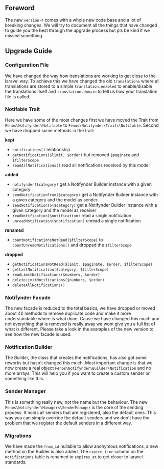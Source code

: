 ## Foreword

The new `version-4` comes with a whole new code base and a lot of breaking changes. We will try to document all the things that have changed to guide you the best through the upgrade process but pls be kind if we missed something.

## Upgrade Guide

### Configuration File

We have changed the way how translations are working to get close to the laravel way. To achieve this we have changed the old `translations` where all translations are stored to a simple `translation.enabled` to enable/disable the translations itself and `translation.domain` to tell us how your translation file is called.

### Notifable Trait

Here we have some of the most changes first we have moved the Trait from `Fenos\Notifynder\Notifable` to `Fenos\Notifynder\Traits\Notifable`. Second we have dropped some methods in the trait:

**kept**
* `notifications()` relationship
* `getNotifications($limit, $order)` but removed `$paginate` and `$filterScope`
* `readAllNotifications()` read all notifications received by this model

**added**
* `notifynder($category)` get a Notifynder Builder instance with a given category
* `sendNotificationFrom($category)` get a Notifynder Builder instance with a given category and the model as sender
* `sendNotificationTo($category)` get a Notifynder Builder instance with a given category and the model as receiver
* `readNotification($notification)` read a single notification
* `unreadNotification($notification)` unread a single notification

**renamed**
* `countNotificationsNotRead($filterScope)` to `countUnreadNotifications()` and dropped the `$filterScope`

**dropped**
* `getNotificationsNotRead($limit, $paginate, $order, $filterScope)`
* `getLastNotification($category, $filterScope)`
* `readLimitNotifications($numbers, $order)`
* `deleteLimitNotifications($numbers, $order)`
* `deleteAllNotifications()`

### Notifynder Facade

The new facade is reduced to the total basics, we have dropped or moved about 40 methods to remove duplicate code and make it more understandable where is what done.
Cause we have changed this much and not everything that is removed is really away we wont give you a full list of what is different. Please take a look in the examples of the new version to see how the new facade is used.

### Notification Builder

The Builder, the class that creates the notifications, has also got some reworks but hasn't changed this much. Most important change is that we now create a real object `Fenos\Notifynder\Builder\Notification` and no more arrays. This will help you if you want to create a custom sender or something like this.

### Sender Manager

This is something really new, not the name but the behaviour. The new `Fenos\Notifynder\Managers\SenderManager` is the core of the sending process. It holds all senders that are registered, also the default ones. This way you can simply override the default senders and we don't have the problem that we register the default senders in a different way.

### Migrations

We have made the `from_id` nullable to allow anonymous notifications, a new method on the Builder is also added.
The `expire_time` column on the `notifications` table is renamed to `expires_at` to get closer to laravel standards.